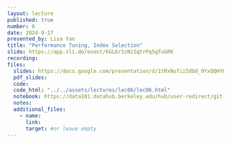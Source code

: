```yaml
---
layout: lecture
published: true
number: 6
date: 2024-9-17
presented_by: Lisa Yan
title: "Performance Tuning, Index Selection"
slido: https://app.sli.do/event/kGL6r5zNiSqtrPq5gfuGRK
recording:
files:
  slides: https://docs.google.com/presentation/d/1tRxNufii5dbO_9YxQQHYElC8xqVKAiHLIoqgfRbUn0E/edit?usp=sharing
  pdf_slides:
  code:
  code_html: "../../assets/lectures/lec06/lec06.html"
  notebook: https://data101.datahub.berkeley.edu/hub/user-redirect/git-pull?repo=https%3A%2F%2Fgithub.com%2Fcal-data-eng%2Ffa24-materials&branch=main&urlpath=lab%2Ftree%2Ffa24-materials%2Flec%2Flec06%2Flec06.ipynb&branch=main
  notes:
  additional_files:
    - name:
      link:
      target: #or leave empty
---
```

